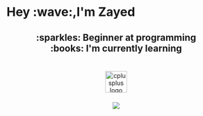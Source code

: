 <h1 align="left">Hey :wave:,I'm Zayed</h1>

###

<h2 align="center">:sparkles: Beginner at programming<br>:books: I'm currently learning</h2>

###

<br clear="both">

<div align="center">
  <img src="https://cdn.simpleicons.org/c++/00599C" height="50" alt="cplusplus logo"  />
</div>

###

<div align="center">
  <img src="https://count.getloli.com/@:zayed-ruw?theme=rule34&padding=1&scale=1&align=bottom&pixelated=1&darkmode=0"  />
</div>

###

